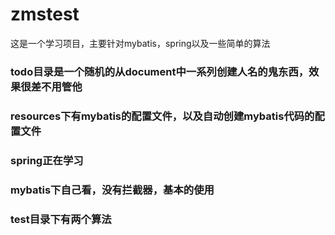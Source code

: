 # zmstest
这是一个学习项目，主要针对mybatis，spring以及一些简单的算法
### todo目录是一个随机的从document中一系列创建人名的鬼东西，效果很差不用管他
### resources下有mybatis的配置文件，以及自动创建mybatis代码的配置文件
### spring正在学习
### mybatis下自己看，没有拦截器，基本的使用
### test目录下有两个算法

